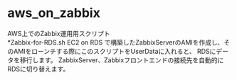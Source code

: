 # aws_on_zabbix
AWS上でのZabbix運用用スクリプト</br>
*Zabbix-for-RDS.sh
EC2 on RDS で構築したZabbixServerのAMIを作成し、そのAMIをローンチする際にこのスクリプトをUserDataに入れると、
RDSにデータを移行します。
ZabbixServer、Zabbixフロントエンドの接続先を自動的にRDSに切り替えます。
